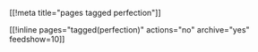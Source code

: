 [[!meta title="pages tagged perfection"]]

[[!inline pages="tagged(perfection)" actions="no" archive="yes"
feedshow=10]]
